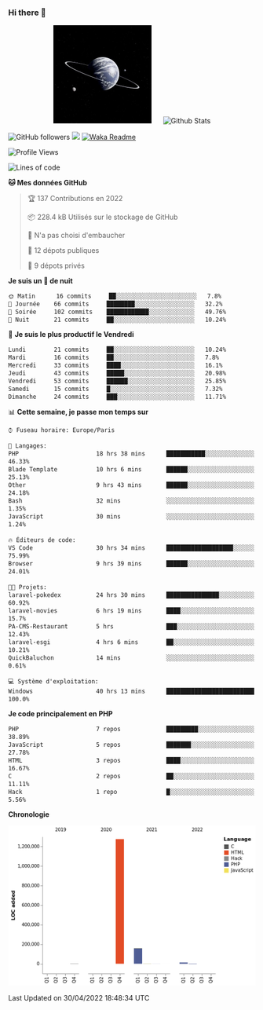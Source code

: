 ### Hi there 👋

<p align="center">
  <img src="https://github.com/Loviflo/Loviflo/blob/main/img/portrait.jpg" alt="Loviflo" height="200" style="margin-right: 20px"/>
  <img src="https://github-readme-stats.vercel.app/api?username=Loviflo&show_icons=true&theme=graywhite" alt="Github Stats" />
</p>

![GitHub followers](https://img.shields.io/github/followers/Loviflo?label=Follow&style=social)
![](https://visitor-badge.glitch.me/badge?page_id=Loviflo.Loviflo)
[![Waka Readme](https://github.com/Loviflo/Loviflo/actions/workflows/update-stats.yml/badge.svg)](https://github.com/Loviflo/Loviflo/actions/workflows/update-stats.yml)

<!--START_SECTION:waka-->
![Profile Views](http://img.shields.io/badge/Vues%20du%20profil-82-blue)

![Lines of code](https://img.shields.io/badge/Depuis%20Hello%20World%2C%20j%27ai%20%C3%A9crit-1%20Million%20Lignes%20de%20code-blue)

**🐱 Mes données GitHub** 

> 🏆 137 Contributions en 2022
 > 
> 📦 228.4 kB Utilisés sur le stockage de GitHub 
 > 
> 🚫 N'a pas choisi d'embaucher
 > 
> 📜 12 dépots publiques 
 > 
> 🔑 9 dépots privés  
 > 
**Je suis un 🦉 de nuit** 

```text
🌞 Matin      16 commits     ██░░░░░░░░░░░░░░░░░░░░░░░   7.8% 
🌆 Journée    66 commits     ████████░░░░░░░░░░░░░░░░░   32.2% 
🌃 Soirée     102 commits    ████████████░░░░░░░░░░░░░   49.76% 
🌙 Nuit       21 commits     ██░░░░░░░░░░░░░░░░░░░░░░░   10.24%

```
📅 **Je suis le plus productif le Vendredi** 

```text
Lundi        21 commits     ██░░░░░░░░░░░░░░░░░░░░░░░   10.24% 
Mardi        16 commits     ██░░░░░░░░░░░░░░░░░░░░░░░   7.8% 
Mercredi     33 commits     ████░░░░░░░░░░░░░░░░░░░░░   16.1% 
Jeudi        43 commits     █████░░░░░░░░░░░░░░░░░░░░   20.98% 
Vendredi     53 commits     ██████░░░░░░░░░░░░░░░░░░░   25.85% 
Samedi       15 commits     █░░░░░░░░░░░░░░░░░░░░░░░░   7.32% 
Dimanche     24 commits     ███░░░░░░░░░░░░░░░░░░░░░░   11.71%

```


📊 **Cette semaine, je passe mon temps sur** 

```text
⌚︎ Fuseau horaire: Europe/Paris

💬 Langages: 
PHP                      18 hrs 38 mins      ███████████░░░░░░░░░░░░░░   46.33% 
Blade Template           10 hrs 6 mins       ██████░░░░░░░░░░░░░░░░░░░   25.13% 
Other                    9 hrs 43 mins       ██████░░░░░░░░░░░░░░░░░░░   24.18% 
Bash                     32 mins             ░░░░░░░░░░░░░░░░░░░░░░░░░   1.35% 
JavaScript               30 mins             ░░░░░░░░░░░░░░░░░░░░░░░░░   1.24%

🔥 Éditeurs de code: 
VS Code                  30 hrs 34 mins      ███████████████████░░░░░░   75.99% 
Browser                  9 hrs 39 mins       ██████░░░░░░░░░░░░░░░░░░░   24.01%

🐱‍💻 Projets: 
laravel-pokedex          24 hrs 30 mins      ███████████████░░░░░░░░░░   60.92% 
laravel-movies           6 hrs 19 mins       ████░░░░░░░░░░░░░░░░░░░░░   15.7% 
PA-CMS-Restaurant        5 hrs               ███░░░░░░░░░░░░░░░░░░░░░░   12.43% 
laravel-esgi             4 hrs 6 mins        ██░░░░░░░░░░░░░░░░░░░░░░░   10.21% 
QuickBaluchon            14 mins             ░░░░░░░░░░░░░░░░░░░░░░░░░   0.61%

💻 Système d'exploitation: 
Windows                  40 hrs 13 mins      █████████████████████████   100.0%

```

**Je code principalement en PHP** 

```text
PHP                      7 repos             █████████░░░░░░░░░░░░░░░░   38.89% 
JavaScript               5 repos             ███████░░░░░░░░░░░░░░░░░░   27.78% 
HTML                     3 repos             ████░░░░░░░░░░░░░░░░░░░░░   16.67% 
C                        2 repos             ██░░░░░░░░░░░░░░░░░░░░░░░   11.11% 
Hack                     1 repo              █░░░░░░░░░░░░░░░░░░░░░░░░   5.56%

```


**Chronologie**

![Chart not found](https://raw.githubusercontent.com/Loviflo/Loviflo/main/charts/bar_graph.png) 


 Last Updated on 30/04/2022 18:48:34 UTC
<!--END_SECTION:waka-->
